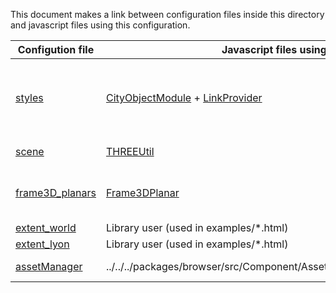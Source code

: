 This document makes a link between configuration files inside this directory and javascript files using this configuration.

| Configution file | Javascript files using it | Description|
|------------------|---------------------------|--|
| [styles](./styles.json) |   [CityObjectModule](../../../packages/browser/src/Component/Widget/CityObjects/CityObjectModule.js) + [LinkProvider](../../../packages/browser/src/Component/Widget/Server/Document/Link/ViewModel/LinkProvider.js)            | Define what material property should be apply for a certain state  |
| [scene](./scene.json) | [THREEUtil](../../../packages/browser/src/Component/THREEUtil.js) | Use to initialize three.js scene  |
| [frame3D_planars](./frame3D_planars.json) | [Frame3DPlanar](../../../packages/browser/src/Component/Frame3D/Frame3DPlanar.js) | Array of different Frame3DPlanar configuration |
| [extent_world](./extent_world.json) | Library user (used in examples/*.html)  | World extent |
| [extent_lyon](./extent_lyon.json) | Library user (used in examples/*.html)  | Lyon extent |
| [assetManager](./assetManager.json) | ../../../packages/browser/src/Component/AssetManager/AssetManager.js  | Sound + RenderData |